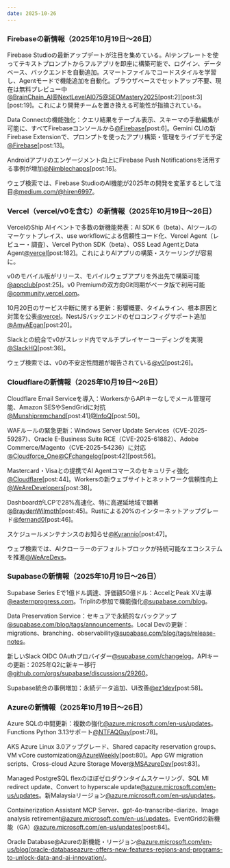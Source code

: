 ```yaml
---
date: 2025-10-26
---
```


### Firebaseの新情報（2025年10月19日〜26日）
Firebase Studioの最新アップデートが注目を集めている。AIテンプレートを使ってテキストプロンプトからフルアプリを即座に構築可能で、ログイン、データベース、バックエンドを自動追加。スマートファイルでコードスタイルを学習し、Agentモードで機能追加を自動化。ブラウザベースでセットアップ不要、現在は無料プレビュー中[@BrainChain_AI](https://x.com/BrainChain_AI/status/1980386040964649249)[@NextLevelAI075](https://x.com/NextLevelAI075/status/1982223144468550130)[@SEOMastery2025](https://x.com/SEOMastery2025/status/1982075968123801868)[post:2][post:3][post:19]。これにより開発チームを置き換える可能性が指摘されている。

Data Connectの機能強化：クエリ結果をテーブル表示、スキーマの手動編集が可能に、すべてFirebaseコンソールから[@Firebase](https://x.com/Firebase/status/1981420357752860916)[post:6]。Gemini CLIの新Firebase Extensionで、プロンプトを使ったアプリ構築・管理をライブデモ予定[@Firebase](https://x.com/Firebase/status/1981752545992143339)[post:13]。

Androidアプリのエンゲージメント向上にFirebase Push Notificationsを活用する事例が増加[@Nimblechapps](https://x.com/Nimblechapps/status/1982152744224919838)[post:16]。

ウェブ検索では、Firebase StudioのAI機能が2025年の開発を変革するとして注目[@medium.com/@hiren6997](https://medium.com/@hiren6997/firebase-in-2025-8-new-features-that-make-it-hard-to-ignore-5007f7891733)。

### Vercel（vercel/v0を含む）の新情報（2025年10月19日〜26日）
VercelのShip AIイベントで多数の新機能発表：AI SDK 6（beta）、AIツールのマーケットプレイス、use workflowによる信頼性コード化、Vercel Agent（レビュー・調査）、Vercel Python SDK（beta）、OSS Lead AgentとData Agent[@vercel](https://x.com/vercel/status/1981847391994347860)[post:182]。これによりAIアプリの構築・スケーリングが容易に。

v0のモバイル版がリリース、モバイルウェブアプリを外出先で構築可能[@appclub](https://x.com/appclub/status/1981801665557934415)[post:25]。v0 Premiumの双方向Git同期がベータ版で利用可能[@community.vercel.com](https://community.vercel.com/c/v0/59)。

10月20日のサービス中断に関する更新：影響概要、タイムライン、根本原因と対策を公表[@vercel](https://vercel.com/blog/update-regarding-vercel-service-disruption-on-october-20-2025)。NestJSバックエンドのゼロコンフィグサポート追加[@AmyAEgan](https://x.com/AmyAEgan/status/1980289816823755121)[post:20]。

Slackとの統合でv0がスレッド内でマルチプレイヤーコーディングを実現[@SlackHQ](https://x.com/SlackHQ/status/1980739745664680291)[post:36]。

ウェブ検索では、v0の不安定性問題が報告されている[@v0](https://x.com/v0/status/1980407308346925145)[post:26]。

### Cloudflareの新情報（2025年10月19日〜26日）
Cloudflare Email Serviceを導入：WorkersからAPIキーなしでメール管理可能、Amazon SESやSendGridに対抗[@Munshipremchand](https://x.com/MunshiPremChnd/status/1981982739797602432)[post:41][@InfoQ](https://x.com/InfoQ/status/1981980125349724355)[post:50]。

WAFルールの緊急更新：Windows Server Update Services（CVE-2025-59287）、Oracle E-Business Suite RCE（CVE-2025-61882）、Adobe Commerce/Magento（CVE-2025-54236）に対応[@Cloudforce_One](https://x.com/Cloudforce_One/status/1981837795355439362)[@CFchangelog](https://x.com/CFchangelog/status/1982017052656189628)[post:42][post:56]。

Mastercard・Visaとの提携でAI Agentコマースのセキュリティ強化[@Cloudflare](https://x.com/Cloudflare/status/1982064824566591772)[post:44]。Workersの新ウェブサイトとネットワーク信頼性向上[@WeAreDevelopers](https://x.com/WeAreDevs/status/1981343263152857534)[post:38]。

DashboardがLCPで28%高速化、特に高遅延地域で顕著[@BraydenWilmoth](https://x.com/BraydenWilmoth/status/1981754888364441727)[post:45]。Rustによる20%のインターネットアップグレード[@fernand0](https://x.com/fernand0/status/1980204652206379079)[post:46]。

スケジュールメンテナンスのお知らせ[@Kyrannio](https://x.com/Kyrannio/status/1980177848599273842)[post:47]。

ウェブ検索では、AIクローラーのデフォルトブロックが持続可能なエコシステムを推進[@WeAreDevs](https://x.com/WeAreDevs/status/1980619635289395570)。

### Supabaseの新情報（2025年10月19日〜26日）
Supabase Series Eで1億ドル調達、評価額50億ドル：AccelとPeak XV主導[@easternprogress.com](https://www.easternprogress.com/supabase-raises-100m-at-5b-valuation-co-led-by-accel-and-peak-xv/article_eced4b1c-5370-5e01-8617-9281be205144.html)。Triplitの参加で機能強化[@supabase.com/blog](https://supabase.com/blog)。

Data Preservation Service：セキュアで永続的なバックアップ[@supabase.com/blog/tags/announcements](https://supabase.com/blog/tags/announcements)。Local Devの更新：migrations、branching、observability[@supabase.com/blog/tags/release-notes](https://supabase.com/blog/tags/release-notes)。

新しいSlack OIDC OAuthプロバイダー[@supabase.com/changelog](https://supabase.com/changelog?next=Y3Vyc29yOnYyOpK0MjAyNS0wMS0xM1QyMDo1OTowOFrOAHdWlQ==&restPage=2)。APIキーの更新：2025年Q2に新キー移行[@github.com/orgs/supabase/discussions/29260](https://github.com/orgs/supabase/discussions/29260)。

Supabase統合の事例増加：永続データ追加、UI改善[@ez1dev](https://x.com/ez1dev/status/1980344029058678803)[post:58]。

### Azureの新情報（2025年10月19日〜26日）
Azure SQLの中間更新：複数の強化[@azure.microsoft.com/en-us/updates](https://azure.microsoft.com/en-us/updates?id=513240)。Functions Python 3.13サポート[@NTFAQGuy](https://x.com/NTFAQGuy/status/1981736079050018916)[post:78]。

AKS Azure Linux 3.0アップグレード、Shared capacity reservation groups、VM vCore customization[@AzureWeekly](https://x.com/AzureWeekly/status/1981121388833378684)[post:80]。App GW migration scripts、Cross-cloud Azure Storage Mover[@MSAzureDev](https://x.com/MSAzureDev/status/1981395190431551967)[post:83]。

Managed PostgreSQL flexのほぼゼロダウンタイムスケーリング、SQL MI redirect update、Convert to hyperscale update[@azure.microsoft.com/en-us/updates](https://azure.microsoft.com/en-us/updates?id=516897)。新Malaysiaリージョン[@azure.microsoft.com/en-us/updates](https://azure.microsoft.com/en-us/updates?id=503325)。

Containerization Assistant MCP Server、gpt-4o-transcribe-diarize、Image analysis retirement[@azure.microsoft.com/en-us/updates](https://azure.microsoft.com/en-us/updates?id=515479)。EventGridの新機能（GA）[@azure.microsoft.com/en-us/updates](https://azure.microsoft.com/en-us/updates?id=513855)[post:84]。

Oracle Database@Azureの新機能・リージョン[@azure.microsoft.com/en-us/blog/oracle-databaseazure-offers-new-features-regions-and-programs-to-unlock-data-and-ai-innovation/](https://azure.microsoft.com/en-us/blog/oracle-databaseazure-offers-new-features-regions-and-programs-to-unlock-data-and-ai-innovation/)。
